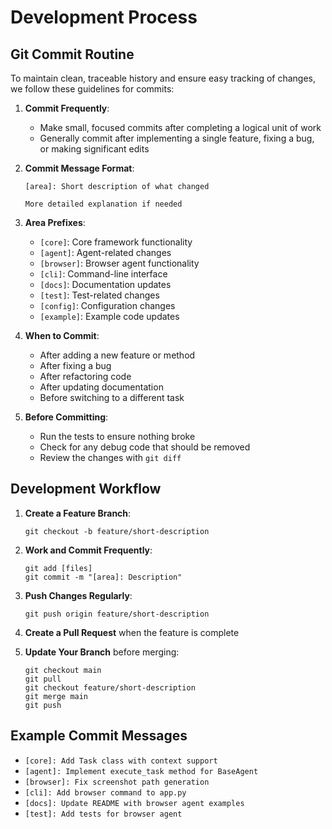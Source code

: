 # Development Process

## Git Commit Routine

To maintain clean, traceable history and ensure easy tracking of changes, we follow these guidelines for commits:

1. **Commit Frequently**:
   - Make small, focused commits after completing a logical unit of work
   - Generally commit after implementing a single feature, fixing a bug, or making significant edits

2. **Commit Message Format**:
   ```
   [area]: Short description of what changed

   More detailed explanation if needed
   ```

3. **Area Prefixes**:
   - `[core]`: Core framework functionality
   - `[agent]`: Agent-related changes
   - `[browser]`: Browser agent functionality
   - `[cli]`: Command-line interface
   - `[docs]`: Documentation updates
   - `[test]`: Test-related changes
   - `[config]`: Configuration changes
   - `[example]`: Example code updates

4. **When to Commit**:
   - After adding a new feature or method
   - After fixing a bug
   - After refactoring code
   - After updating documentation
   - Before switching to a different task

5. **Before Committing**:
   - Run the tests to ensure nothing broke
   - Check for any debug code that should be removed
   - Review the changes with `git diff`

## Development Workflow

1. **Create a Feature Branch**: 
   ```
   git checkout -b feature/short-description
   ```

2. **Work and Commit Frequently**:
   ```
   git add [files]
   git commit -m "[area]: Description"
   ```

3. **Push Changes Regularly**:
   ```
   git push origin feature/short-description
   ```

4. **Create a Pull Request** when the feature is complete

5. **Update Your Branch** before merging:
   ```
   git checkout main
   git pull
   git checkout feature/short-description
   git merge main
   git push
   ```

## Example Commit Messages

- `[core]: Add Task class with context support`
- `[agent]: Implement execute_task method for BaseAgent`
- `[browser]: Fix screenshot path generation`
- `[cli]: Add browser command to app.py`
- `[docs]: Update README with browser agent examples`
- `[test]: Add tests for browser agent` 